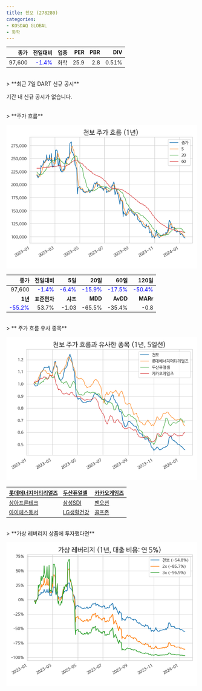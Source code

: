 ```yaml
---
title: 천보 (278280)
categories:
- KOSDAQ GLOBAL
- 화학
---
```


|**종가**|**전일대비**|**업종**|**PER**|**PBR**|**DIV**|
|-------:|-----------:|-------:|------:|------:|------:|
|97,600|<span style="color: blue">-1.4%</span>|화학|25.9|2.8|0.51%|

<!-- more -->

<br>
> **최근 7일 DART 신규 공시<a id="dart"></a>**

기간 내 신규 공시가 없습니다.

<br>
> **주가 흐름<a id="price"></a>**

![278280](/assets/images/stock/278280.png)

|**종가**|**전일대비**|**5일**|**20일**|**60일**|**120일**|
|-------:|-----------:|------:|-------:|-------:|--------:|
| 97,600 | <span style="color: blue">-1.4%</span> | <span style="color: blue">-6.4%</span> | <span style="color: blue">-15.9%</span> | <span style="color: blue">-17.5%</span> | <span style="color: blue">-50.4%</span> |
|**1년**|**표준편차**|**샤프**|**MDD**|**AvDD**|**MARr**|
| <span style="color: blue">-55.2%</span> | 53.7% | -1.03 | -65.5% | -35.4% | -0.8 |

<br>
> ** 주가 흐름 유사 종목<a id="corr"></a>**

![278280](/assets/images/stock/278280_corr.png)

| [롯데에너지머티리얼즈](/020150/) | [두산퓨얼셀](/336260/) | [카카오게임즈](/293490/) |
|:---------------------------------------|:---------------------------------------|:---------------------------------------|
| [상아프론테크](/089980/) | [삼성SDI](/006400/) | [팬오션](/028670/) |
| [아이에스동서](/010780/) | [LG생활건강](/051900/) | [골프존](/215000/) |

<br>
> **가상 레버리지 상품에 투자했다면<a id="2x"></a>**

![278280](/assets/images/stock/278280_2x.png)

[^corr]: 상관계수를 이용하여 분석하였습니다.